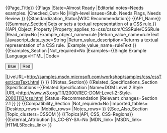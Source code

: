 {{Page_Title}}
{{Flags
|State=Almost Ready
|Editorial notes=Needs examples.
|Checked_Out=No
|High-level issues=Stub, Needs Flags, Needs Review
}}
{{Standardization_Status|W3C Recommendation}}
{{API_Name}}
{{Summary_Section|Gets or sets a textual representation of a CSS rule.}}
{{API_Object_Property
|Property_applies_to=css/cssom/CSSRule/CSSRule
|Read_only=No
|Example_object_name=rule
|Return_value_name=ruleText
|Javascript_data_type=String
|Return_value_description=Returns a textual representation of a CSS rule.
|Example_value_name=ruleText
}}
{{Examples_Section
|Not_required=No
|Examples={{Single Example
|Language=HTML
|Code=<div id="myDiv"></div>
<input type="button" value="Blue" id="blueButton">
<input type="button" value="Red" id="redButton">
<script>
    redButton.onclick=function(){
        //create a css style using cssText
        myDiv.style.cssText = "background-image: radial-gradient(red,  yellow); color: darkred;"

        // write the cssText to the contents of the div
        myDiv.innerHTML = "The cssText value is: " + myDiv.style.cssText;
    }
    blueButton.onclick=function(){
        //create a css style using cssText
        myDiv.style.cssText = "background-image: radial-gradient(blue,  white); color: darkblue;"
			
        // write the cssText to the contents of the div
        myDiv.innerHTML = "The cssText value is: " + myDiv.style.cssText;
    }
</script>
|LiveURL=http://samples.msdn.microsoft.com/workshop/samples/css/cssText/cssText.html
}}
}}
{{Notes_Section}}
{{Related_Specifications_Section
|Specifications={{Related Specification
|Name=DOM Level 2 Style
|URL=http://www.w3.org/TR/2000/REC-DOM-Level-2-Style-20001113/css.html
|Status=Recommendation
|Relevant_changes=Section 2.1
}}
}}
{{Compatibility_Section
|Not_required=No
|Imported_tables=
|Desktop_rows=
|Mobile_rows=
|Notes_rows=
}}
{{See_Also_Section
|Topic_clusters=CSSOM
}}
{{Topics|API, CSS, CSS-Regions}}
{{External_Attribution
|Is_CC-BY-SA=No
|MDN_link=
|MSDN_link=
|HTML5Rocks_link=
}}